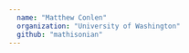 ```yaml
---
  name: "Matthew Conlen"
  organization: "University of Washington"
  github: "mathisonian"
---
```

